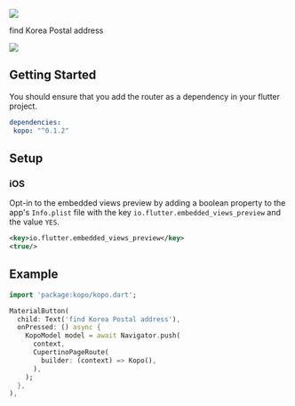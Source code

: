 ![](https://salondecode.github.io/kopo/assets/kopo_logo.gif)

find Korea Postal address

![](https://salondecode.github.io/kopo/assets/kopo_video.gif)

## Getting Started

You should ensure that you add the router as a dependency in your flutter project.
```yaml
dependencies:
 kopo: "^0.1.2"
```

## Setup

### iOS
Opt-in to the embedded views preview by adding a boolean property to the app's `Info.plist` file
with the key `io.flutter.embedded_views_preview` and the value `YES`.
```xml
<key>io.flutter.embedded_views_preview</key>
<true/>
```

## Example

```dart
import 'package:kopo/kopo.dart';

MaterialButton(
  child: Text('find Korea Postal address'),
  onPressed: () async {
    KopoModel model = await Navigator.push(
      context,
      CupertinoPageRoute(
        builder: (context) => Kopo(),
      ),
    );
  },
),
```
